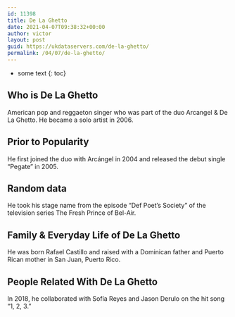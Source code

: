 ```yaml
---
id: 11398
title: De La Ghetto
date: 2021-04-07T09:38:32+00:00
author: victor
layout: post
guid: https://ukdataservers.com/de-la-ghetto/
permalink: /04/07/de-la-ghetto/
---
```


* some text
{: toc}


## Who is De La Ghetto



American pop and reggaeton singer who was part of the duo Arcangel & De La Ghetto. He became a solo artist in 2006. 

                
                
                
## Prior to Popularity



He first joined the duo with Arcángel in 2004 and released the debut single &#8220;Pegate&#8221; in 2005.

                
                
                
## Random data



He took his stage name from the episode &#8220;Def Poet&#8217;s Society&#8221; of the television series The Fresh Prince of Bel-Air.

                
                
                
## Family & Everyday Life of De La Ghetto



He was born Rafael Castillo and raised with a Dominican father and Puerto Rican mother in San Juan, Puerto Rico.

                
                
                
## People Related With De La Ghetto



In 2018, he collaborated with Sofía Reyes and Jason Derulo on the hit song &#8220;1, 2, 3.&#8221; 

                
              
            
          
          
          